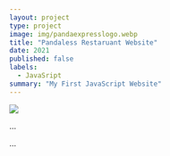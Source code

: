 ```yaml
---
layout: project
type: project
image: img/pandaexpresslogo.webp
title: "Pandaless Restaruant Website"
date: 2021
published: false
labels:
  - JavaSript
summary: "My First JavaScript Website"
---
```

<img src ="img/RestaurantSC.png">
<p>
  
</p>
...

... 
